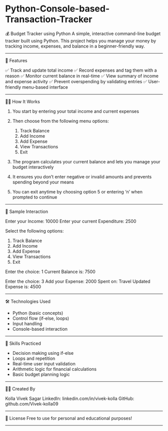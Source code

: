 # Python-Console-based-Transaction-Tracker

💰 Budget Tracker using Python
A simple, interactive command-line budget tracker built using Python. This project helps you manage your money by tracking income, expenses, and balance in a beginner-friendly way.

---

🚀 Features

✅ Track and update total income
✅ Record expenses and tag them with a reason
✅ Monitor current balance in real-time
✅ View summary of income and expense activity
✅ Prevent overspending by validating entries
✅ User-friendly menu-based interface

---

🧑‍💻 How It Works

1. You start by entering your total income and current expenses

2. Then choose from the following menu options:

   1. Track Balance
   2. Add Income
   3. Add Expense
   4. View Transactions
   5. Exit

3. The program calculates your current balance and lets you manage your budget interactively

4. It ensures you don’t enter negative or invalid amounts and prevents spending beyond your means

5. You can exit anytime by choosing option 5 or entering ‘n’ when prompted to continue

---

🧾 Sample Interaction

Enter your Income:
10000
Enter your current Expenditure:
2500

Select the following options:

1. Track Balance
2. Add Income
3. Add Expense
4. View Transactions
5. Exit

Enter the choice: 1
Current Balance is: 7500

Enter the choice: 3
Add your Expense: 2000
Spent on: Travel
Updated Expense is: 4500

---

🛠️ Technologies Used

* Python (basic concepts)
* Control flow (if-else, loops)
* Input handling
* Console-based interaction

---


🧠 Skills Practiced

* Decision making using if-else
* Loops and repetition
* Real-time user input validation
* Arithmetic logic for financial calculations
* Basic budget planning logic

---

👨‍🎓 Created By

Kolla Vivek Sagar
LinkedIn: linkedin.com/in/vivek-kolla
GitHub: github.com/Vivek-kolla09

---

📌 License
Free to use for personal and educational purposes!

---

